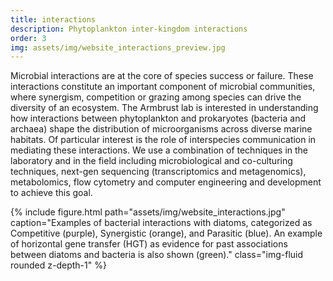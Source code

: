```yaml
---
title: interactions
description: Phytoplankton inter-kingdom interactions
order: 3
img: assets/img/website_interactions_preview.jpg
---
```

Microbial interactions are at the core of species success or failure. These interactions constitute an important component of microbial communities, where synergism, competition or grazing among species can drive the diversity of an ecosystem. The Armbrust lab is interested in understanding how interactions between phytoplankton and prokaryotes (bacteria and archaea) shape the distribution of microorganisms across diverse marine habitats. Of particular interest is the role of interspecies communication in mediating these interactions. We use a combination of techniques in the laboratory and in the field including microbiological and co-culturing techniques, next-gen sequencing (transcriptomics and metagenomics), metabolomics, flow cytometry and computer engineering and development to achieve this goal.

{% include figure.html path="assets/img/website_interactions.jpg" caption="Examples of bacterial interactions with diatoms, categorized as Competitive (purple), Synergistic (orange), and Parasitic (blue). An example of horizontal gene transfer (HGT) as evidence for past associations between diatoms and bacteria is also shown (green)." class="img-fluid rounded z-depth-1" %}
